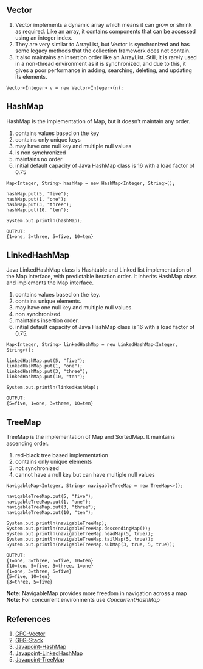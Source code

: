 ## Vector
1. Vector implements a dynamic array which means it can grow or shrink as required. Like an array, it contains components that can be accessed using an integer index.
2. They are very similar to ArrayList, but Vector is synchronized and has some legacy methods that the collection framework does not contain.
3. It also maintains an insertion order like an ArrayList. Still, it is rarely used in a non-thread environment as it is synchronized, and due to this, it gives a poor performance in adding, searching, deleting, and updating its elements.

```
Vector<Integer> v = new Vector<Integer>(n);
```

## HashMap
HashMap is the implementation of Map, but it doesn't maintain any order.
1. contains values based on the key
2. contains only unique keys
3. may have one null key and multiple null values
4. is non synchronized
5. maintains no order
6. initial default capacity of Java HashMap class is 16 with a load factor of 0.75
```
Map<Integer, String> hashMap = new HashMap<Integer, String>();

hashMap.put(5, "five");
hashMap.put(1, "one");
hashMap.put(3, "three");
hashMap.put(10, "ten");

System.out.println(hashMap);
```
```
OUTPUT:
{1=one, 3=three, 5=five, 10=ten}
```

## LinkedHashMap
Java LinkedHashMap class is Hashtable and Linked list implementation of the Map interface, with predictable iteration order. It inherits HashMap class and implements the Map interface.
1. contains values based on the key.
2. contains unique elements.
3. may have one null key and multiple null values.
4. non synchronized.
5. maintains insertion order.
6. initial default capacity of Java HashMap class is 16 with a load factor of 0.75.

```
Map<Integer, String> linkedHashMap = new LinkedHashMap<Integer, String>();

linkedHashMap.put(5, "five");
linkedHashMap.put(1, "one");
linkedHashMap.put(3, "three");
linkedHashMap.put(10, "ten");

System.out.println(linkedHashMap);
```
```
OUTPUT:
{5=five, 1=one, 3=three, 10=ten}
```

## TreeMap
TreeMap is the implementation of Map and SortedMap. It maintains ascending order.
1. red-black tree based implementation
2. contains only unique elements
3. not synchronized
4. cannot have a null key but can have multiple null values

```
NavigableMap<Integer, String> navigableTreeMap = new TreeMap<>();

navigableTreeMap.put(5, "five");
navigableTreeMap.put(1, "one");
navigableTreeMap.put(3, "three");
navigableTreeMap.put(10, "ten");

System.out.println(navigableTreeMap);
System.out.println(navigableTreeMap.descendingMap());
System.out.println(navigableTreeMap.headMap(5, true));
System.out.println(navigableTreeMap.tailMap(5, true));
System.out.println(navigableTreeMap.subMap(3, true, 5, true));
```
```
OUTPUT:
{1=one, 3=three, 5=five, 10=ten}
{10=ten, 5=five, 3=three, 1=one}
{1=one, 3=three, 5=five}
{5=five, 10=ten}
{3=three, 5=five}
```
**Note:** NavigableMap provides more freedom in navigation across a map <br>
**Note:** For concurrent environments use *ConcurrentHashMap*

## References
1. [GFG-Vector](https://www.geeksforgeeks.org/java-util-vector-class-java/)
2. [GFG-Stack](https://www.geeksforgeeks.org/stack-class-in-java/)
3. [Javapoint-HashMap](https://www.javatpoint.com/java-hashmap)
4. [Javapoint-LinkedHashMap](https://www.javatpoint.com/java-linkedhashmap)
5. [Javapoint-TreeMap](https://www.javatpoint.com/java-treemap)
